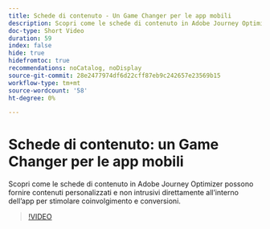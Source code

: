 ```yaml
---
title: Schede di contenuto - Un Game Changer per le app mobili
description: Scopri come le schede di contenuto in Adobe Journey Optimizer possono fornire contenuti personalizzati e non intrusivi direttamente all’interno dell’app per stimolare coinvolgimento e conversioni.
doc-type: Short Video
duration: 59
index: false
hide: true
hidefromtoc: true
recommendations: noCatalog, noDisplay
source-git-commit: 28e2477974df6d22cff87eb9c242657e23569b15
workflow-type: tm+mt
source-wordcount: '58'
ht-degree: 0%

---
```



# Schede di contenuto: un Game Changer per le app mobili

Scopri come le schede di contenuto in Adobe Journey Optimizer possono fornire contenuti personalizzati e non intrusivi direttamente all’interno dell’app per stimolare coinvolgimento e conversioni.

<!-- 62_S603_3442534_58_content-cards-a-gamechanger-for-mobile-apps -->
>[!VIDEO](https://video.tv.adobe.com/v/3458224/?learn=on&enablevpops=true)
